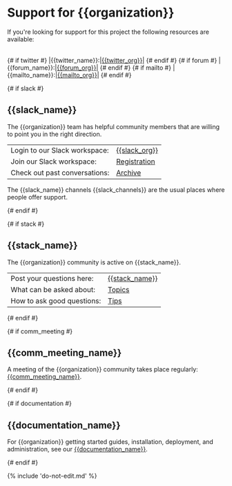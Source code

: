 # Support for {{organization}}
If you're looking for support for this project the following resources are available:

| | |
|-|-|
{# if twitter #}
|{{twitter_name}}:|[{{twitter_org}}]({{twitter_link}})|
{# endif #}
{# if forum #}
|{{forum_name}}:|[{{forum_org}}]({{forum_link}})|
{# endif #}
{# if mailto #}
|{{mailto_name}}:|[{{mailto_org}}]({{mailto_link}})|
{# endif #}

{# if slack #}
## {{slack_name}}
The {{organization}} team has helpful community members that are
willing to point you in the right direction.

| | |
|-|-|
|Login to our Slack workspace:|[{{slack_org}}]({{slack_link}})|
|Join our Slack workspace:|[Registration]({{slack_join}})|
|Check out past conversations:|[Archive]({{slack_archive}})|

The {{slack_name}} channels {{slack_channels}} are the usual places
where people offer support.

{# endif #}

{# if stack #}
## {{stack_name}}
The {{organization}} community is active on {{stack_name}}.

| | |
|-|-|
|Post your questions here:|[{{stack_name}}]({{stack_link}})|
|What can be asked about:|[Topics](http://stackoverflow.com/help/on-topic)|
|How to ask good questions:|[Tips](http://stackoverflow.com/help/how-to-ask)|

{# endif #}

{# if comm_meeting #}
## {{comm_meeting_name}} 
A meeting of the {{organization}} community takes place regularly:
[{{comm_meeting_name}}]({{meeting}}).

{# endif #}

{# if documentation #}
## {{documentation_name}} 
For {{organization}} getting started guides, installation, deployment,
and administration, see our [{{documentation_name}}]({{documentation_link}}).

{# endif #}

{% include 'do-not-edit.md' %}
